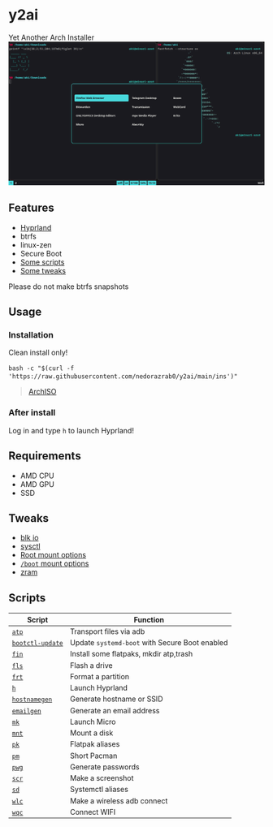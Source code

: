 # y2ai
Yet Another Arch Installer
![](https://raw.githubusercontent.com/nedorazrab0/test/main/20241212_15h13m26s_grim.png)

## Features
- [Hyprland](https://hyprland.org)
- btrfs
- linux-zen
- Secure Boot
- [Some scripts](#scripts)
- [Some tweaks](#tweaks)

Please do not make btrfs snapshots

## Usage
### Installation
Clean install only!
```shell
bash -c "$(curl -f 'https://raw.githubusercontent.com/nedorazrab0/y2ai/main/ins')"
```
> [ArchISO](https://archlinux.org/download)

### After install
Log in and type `h` to launch Hyprland!

## Requirements
- AMD CPU
- AMD GPU
- SSD

<a name="tweaks"></a>
## Tweaks
- [blk io](./cfg/60-ioschedulers.rules)
- [sysctl](./cfg/99-sysctl.conf)
- [Root mount options](./cfg/arch-zen.conf)
- [`/boot` mount options](./cfg/mount-options.conf)
- [zram](./cfg/zram-generator.conf)

<a name="scripts"></a>
## Scripts
| Script | Function |
| ------ | -------- |
| [`atp`](./bin/atp) | Transport files via adb |
| [`bootctl-update`](./bin/bootctl-update) | Update `systemd-boot` with Secure Boot enabled |
| [`fin`](./bin/fin) | Install some flatpaks, mkdir atp,trash |
| [`fls`](./bin/fls) | Flash a drive |
| [`frt`](./bin/frt) | Format a partition |
| [`h`](./bin/h) | Launch Hyprland |
| [`hostnamegen`](./bin/hostnamegen) | Generate hostname or SSID |
| [`emailgen`](./bin/emailgen) | Generate an email address |
| [`mk`](./bin/mk) | Launch Micro |
| [`mnt`](./bin/mnt) | Mount a disk |
| [`pk`](./bin/pk) | Flatpak aliases |
| [`pm`](./bin/pm) | Short Pacman |
| [`pwg`](./bin/pwg) | Generate passwords |
| [`scr`](./bin/scr) | Make a screenshot |
| [`sd`](./bin/sd) | Systemctl aliases |
| [`wlc`](./bin/wlc) | Make a wireless adb connect |
| [`wqc`](./bin/wqc) | Connect WIFI |
